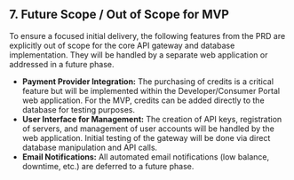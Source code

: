 ## 7. Future Scope / Out of Scope for MVP

To ensure a focused initial delivery, the following features from the PRD are explicitly out of scope for the core API gateway and database implementation. They will be handled by a separate web application or addressed in a future phase.

-   **Payment Provider Integration:** The purchasing of credits is a critical feature but will be implemented within the Developer/Consumer Portal web application. For the MVP, credits can be added directly to the database for testing purposes.
-   **User Interface for Management:** The creation of API keys, registration of servers, and management of user accounts will be handled by the web application. Initial testing of the gateway will be done via direct database manipulation and API calls.
-   **Email Notifications:** All automated email notifications (low balance, downtime, etc.) are deferred to a future phase.
